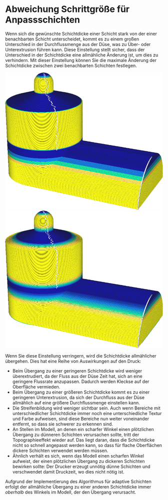 Abweichung Schrittgröße für Anpassschichten
====
Wenn sich die gewünschte Schichtdicke einer Schicht stark von der einer benachbarten Schicht unterscheidet, kommt es zu einem großen Unterschied in der Durchflussmenge aus der Düse, was zu Über- oder Unterextrusion führen kann. Diese Einstellung stellt sicher, dass der Unterschied in der Schichtdicke eine allmähliche Änderung ist, um dies zu verhindern. Mit dieser Einstellung können Sie die maximale Änderung der Schichtdicke zwischen zwei benachbarten Schichten festlegen.

<!--screenshot {
"image_path": "adaptive_layer_height_variation_step_0_05.png",
"models": [{"script": "barn.scad"}],
"camera_position": [-108, -229, 118],
"settings": {
    "adaptive_layer_height_enabled": true,
    "adaptive_layer_height_variation_step": 0.05,
    "layer_height": 0.2
},
"colour_scheme": "layer_thickness",
"colours": 128
}-->
<!--screenshot {
"image_path": "adaptive_layer_height_enabled.png",
"models": [{"script": "barn.scad"}],
"camera_position": [-108, -229, 118],
"settings": {
    "adaptive_layer_height_enabled": true,
    "layer_height": 0.2
},
"colour_scheme": "layer_thickness",
"colours": 128
}-->
![Eine große Schrittweite ermöglicht sehr plötzliche Änderungen der Schichtdicke](../../../articles/images/adaptive_layer_height_variation_step_0_05.png)
![Eine kleine Schrittweite erfordert eine gleichmäßigere Veränderung der Schichtdicke](../../../articles/images/adaptive_layer_height_enabled.png)

Wenn Sie diese Einstellung verringern, wird die Schichtdicke allmählicher übergehen. Dies hat eine Reihe von Auswirkungen auf den Druck:
* Beim Übergang zu einer geringeren Schichtdicke wird weniger überextrudiert, da der Fluss aus der Düse Zeit hat, sich an eine geringere Flussrate anzupassen. Dadurch werden Kleckse auf der Oberfläche vermieden.
* Beim Übergang zu einer größeren Schichtdicke kommt es zu einer geringeren Unterextrusion, da sich der Durchfluss aus der Düse allmählich auf eine größere Durchflussmenge einstellen kann.
* Die Streifenbildung wird weniger sichtbar sein. Auch wenn Bereiche mit unterschiedlicher Schichtdicke immer noch eine unterschiedliche Textur und Farbe aufweisen, sind diese Bereiche nun weiter voneinander entfernt, so dass sie schwerer zu erkennen sind.
* An Stellen im Modell, an denen ein scharfer Winkel einen plötzlichen Übergang zu dünneren Schichten verursachen sollte, tritt der Topographieeffekt wieder auf. Das liegt daran, dass die Schichtdicke nicht so schnell angepasst werden kann, so dass für flache Oberflächen dickere Schichten verwendet werden müssen.
* Ähnlich verhält es sich, wenn das Modell einen scharfen Winkel aufweist, der einen plötzlichen Übergang zu dickeren Schichten bewirken sollte: Der Drucker erzeugt unnötig dünne Schichten und verschwendet damit Druckzeit, wo dies nicht nötig ist.

Aufgrund der Implementierung des Algorithmus für adaptive Schichten erfolgt der allmähliche Übergang zu einer anderen Schichtdicke immer *oberhalb* des Winkels im Modell, der den Übergang verursacht.